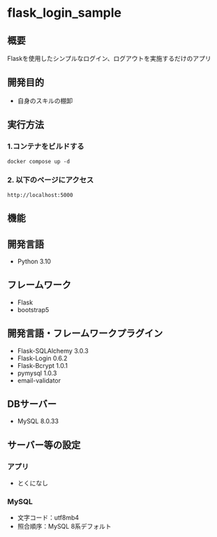 # flask_login_sample

## 概要

Flaskを使用したシンプルなログイン、ログアウトを実施するだけのアプリ

## 開発目的

- 自身のスキルの棚卸

## 実行方法

### 1.コンテナをビルドする

```
docker compose up -d
```

### 2. 以下のページにアクセス

```
http://localhost:5000
```

## 機能



## 開発言語

- Python 3.10

## フレームワーク

- Flask
- bootstrap5

## 開発言語・フレームワークプラグイン

- Flask-SQLAlchemy 3.0.3
- Flask-Login 0.6.2
- Flask-Bcrypt 1.0.1
- pymysql 1.0.3
- email-validator

## DBサーバー

- MySQL 8.0.33

## サーバー等の設定

### アプリ

- とくになし

### MySQL

- 文字コード：utf8mb4
- 照合順序：MySQL 8系デフォルト
